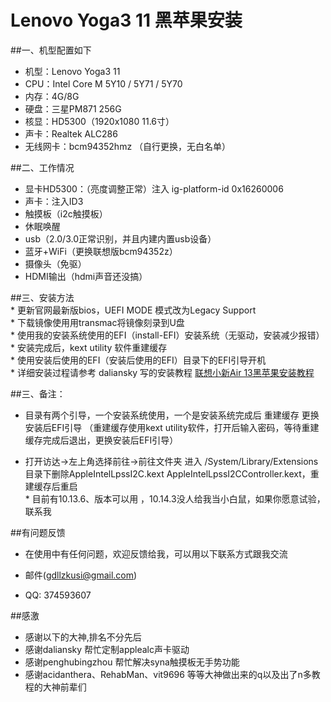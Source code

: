 # Lenovo Yoga3 11 **黑苹果安装**

##一、机型配置如下    
  *  机型：Lenovo Yoga3 11 
  *  CPU：Intel Core M 5Y10 / 5Y71 / 5Y70  
  *  内存：4G/8G
  *  硬盘：三星PM871 256G  
  *  核显：HD5300（1920x1080 11.6寸）
  *  声卡：Realtek ALC286  
  *  无线网卡：bcm94352hmz  （自行更换，无白名单）

##二、工作情况    
  *  显卡HD5300：（亮度调整正常）注入 ig-platform-id 0x16260006  
  *  声卡：注入ID3
  *  触摸板（i2c触摸板）   
  *  休眠唤醒
  *  usb（2.0/3.0正常识别，并且内建内置usb设备）  
  *  蓝牙+WiFi（更换联想版bcm94352z）  
  *  摄像头（免驱）  
  *  HDMI输出（hdmi声音还没搞）   

##三、安装方法    
    *  更新官网最新版bios，UEFI MODE 模式改为Legacy Support  
    *  下载镜像使用用transmac将镜像刻录到U盘  
    *  使用我的安装系统使用的EFI（install-EFI）安装系统（无驱动，安装减少报错）   
    *  安装完成后，kext utility 软件重建缓存  
    *  使用安装后使用的EFI（安装后使用的EFI）目录下的EFI引导开机   
    *  详细安装过程请参考 daliansky 写的安装教程
 [联想小新Air 13黑苹果安装教程](https://blog.daliansky.net/Lenovo-Xiaoxin-Air-13-macOS-Mojave-installation-tutorial.html)

##三、备注：     
   *  目录有两个引导，一个安装系统使用，一个是安装系统完成后 重建缓存 更换安装后EFI引导  （重建缓存使用kext utility软件，打开后输入密码，等待重建缓存完成后退出，更换安装后EFI引导）  


   *  打开访达→左上角选择前往→前往文件夹 进入 /System/Library/Extensions 目录下删除AppleIntelLpssI2C.kext AppleIntelLpssI2CController.kext，重建缓存后重启  
    *  目前有10.13.6、版本可以用   ，10.14.3没人给我当小白鼠，如果你愿意试验，联系我   

##有问题反馈
  *  在使用中有任何问题，欢迎反馈给我，可以用以下联系方式跟我交流

* 邮件(gdllzkusi@gmail.com)
* QQ: 374593607  

##感激
   * 感谢以下的大神,排名不分先后
   * 感谢daliansky 帮忙定制applealc声卡驱动  
   * 感谢penghubingzhou 帮忙解决syna触摸板无手势功能  
   * 感谢acidanthera、RehabMan、vit9696 等等大神做出来的q以及出了n多教程的大神前辈们
